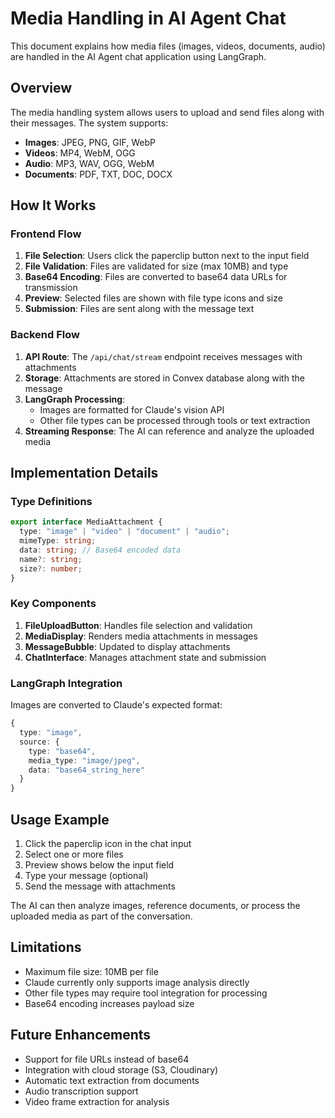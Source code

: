 # Media Handling in AI Agent Chat

This document explains how media files (images, videos, documents, audio) are handled in the AI Agent chat application using LangGraph.

## Overview

The media handling system allows users to upload and send files along with their messages. The system supports:
- **Images**: JPEG, PNG, GIF, WebP
- **Videos**: MP4, WebM, OGG
- **Audio**: MP3, WAV, OGG, WebM
- **Documents**: PDF, TXT, DOC, DOCX

## How It Works

### Frontend Flow

1. **File Selection**: Users click the paperclip button next to the input field
2. **File Validation**: Files are validated for size (max 10MB) and type
3. **Base64 Encoding**: Files are converted to base64 data URLs for transmission
4. **Preview**: Selected files are shown with file type icons and size
5. **Submission**: Files are sent along with the message text

### Backend Flow

1. **API Route**: The `/api/chat/stream` endpoint receives messages with attachments
2. **Storage**: Attachments are stored in Convex database along with the message
3. **LangGraph Processing**: 
   - Images are formatted for Claude's vision API
   - Other file types can be processed through tools or text extraction
4. **Streaming Response**: The AI can reference and analyze the uploaded media

## Implementation Details

### Type Definitions

```typescript
export interface MediaAttachment {
  type: "image" | "video" | "document" | "audio";
  mimeType: string;
  data: string; // Base64 encoded data
  name?: string;
  size?: number;
}
```

### Key Components

1. **FileUploadButton**: Handles file selection and validation
2. **MediaDisplay**: Renders media attachments in messages
3. **MessageBubble**: Updated to display attachments
4. **ChatInterface**: Manages attachment state and submission

### LangGraph Integration

Images are converted to Claude's expected format:

```typescript
{
  type: "image",
  source: {
    type: "base64",
    media_type: "image/jpeg",
    data: "base64_string_here"
  }
}
```

## Usage Example

1. Click the paperclip icon in the chat input
2. Select one or more files
3. Preview shows below the input field
4. Type your message (optional)
5. Send the message with attachments

The AI can then analyze images, reference documents, or process the uploaded media as part of the conversation.

## Limitations

- Maximum file size: 10MB per file
- Claude currently only supports image analysis directly
- Other file types may require tool integration for processing
- Base64 encoding increases payload size

## Future Enhancements

- Support for file URLs instead of base64
- Integration with cloud storage (S3, Cloudinary)
- Automatic text extraction from documents
- Audio transcription support
- Video frame extraction for analysis 